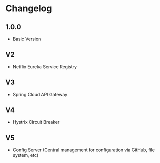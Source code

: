 # Changelog


## 1.0.0
- Basic Version

## V2
- Netflix Eureka Service Registry

## V3
- Spring Cloud API Gateway

## V4
- Hystrix Circuit Breaker

## V5
- Config Server (Central management for configuration via GitHub, file system, etc)
